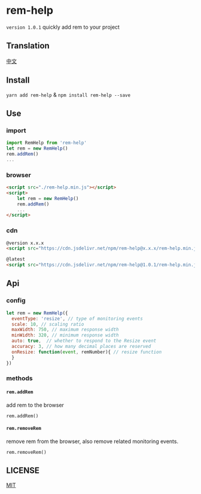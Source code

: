 # rem-help
`version 1.0.1` quickly add rem to your project

## Translation
<a href="https://github.com/Jon-Millent/rem-help/blob/master/zh.md">中文</a>

## Install
`yarn add rem-help` & `npm install rem-help --save`

## Use
### import
```js
import RemHelp from 'rem-help'
let rem = new RemHelp()
rem.addRem()
...
```
### browser
```html
<script src="./rem-help.min.js"></script>
<script>
    let rem = new RemHelp()
    rem.addRem()
    ...
</script>
```
### cdn

```html
@version x.x.x
<script src="https://cdn.jsdelivr.net/npm/rem-help@x.x.x/rem-help.min.js"></script>
```
```html
@latest
<script src="https://cdn.jsdelivr.net/npm/rem-help@1.0.1/rem-help.min.js"></script>
```


## Api
### config
```js
let rem = new RemHelp({
  eventType: 'resize', // type of monitoring events
  scale: 10, // scaling ratio
  maxWidth: 750, // maximum response width
  minWidth: 320, // minimum response width
  auto: true,  // whether to respond to the Resize event
  accuracy: 3, // how many decimal places are reserved
  onResize: function(event, remNumber){ // resize function
  }
})
```
### methods
#### `rem.addRem`
add rem to the browser
```
rem.addRem()
```
#### `rem.removeRem`
remove rem from the browser, also remove related monitoring events.
```
rem.removeRem()
```
## LICENSE
<a href="http://opensource.org/licenses/MIT">MIT</a>
